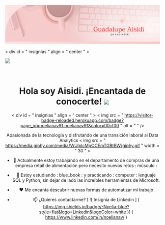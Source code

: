 <div id="header" align="center">
  <img decoding="async" src="https://github.com/Guadalupe198934/Guadalupe198934/blob/main/1.png" width="800"/>
</div>

< div  id = " insignias "  align = " center " >

  [![](https://img.shields.io/badge/LinkedIn-0077B5?style=for-the-badge&logo=linkedin&logoColor=white)](https://www.linkedin.com/in/guadalupe-aisidi-cotero-g/)

<div id="badges" align="center">
<img decoding="async" src="https://visitor-badge-reloaded.herokuapp.com/badge?page_id=noelianav91.noelianav91&color=00cf00" alt=""/>

<h1>
  Hola soy Aisidi. ¡Encantada de conocerte! 
  <img decoding="async" src="https://media.giphy.com/media/hvRJCLFzcasrR4ia7z/giphy.gif" width="30px"/>
</h1>

< div  id = " insignias "  align = " center " >
  < img  src = " https://visitor-badge-reloaded.herokuapp.com/badge?page_id=noelianav91.noelianav91&color=00cf00 "  alt = " " />
   

Apasionada de la tecnología y disfrutando de una transición laboral al Data Analytics < img  src = " https://media.giphy.com/media/WUlplcMpOCEmTGBtBW/giphy.gif "  width = " 30 " >
   
* 🔭 Actualmente estoy trabajando en el departamento de compras de una empresa retail de alimentación pero necesito nuevos retos : músculo :  

* 🌱 Estoy estudiando : blue_book : y practicando : computer : lenguaje SQL y Python, sin dejar de lado las increíbles herramientas de Microsoft.

* ❤️ Me encanta descubrir nuevas formas de automatizar mi trabajo

* 📫 ¿Quieres contactarme? [ ![ Insignia de Linkedin ] ( https://img.shields.io/badge/-Noelia-blue?style=flat&logo=Linkedin&logoColor=white )] ( https://www.linkedin.com/in/noelianav/ )
